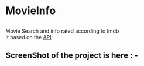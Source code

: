 # MovieInfo
##

Movie Search and info rated according to Imdb <br>
It based on the  [API](http://www.omdbapi.com)


## ScreenShot of the project is here : -





